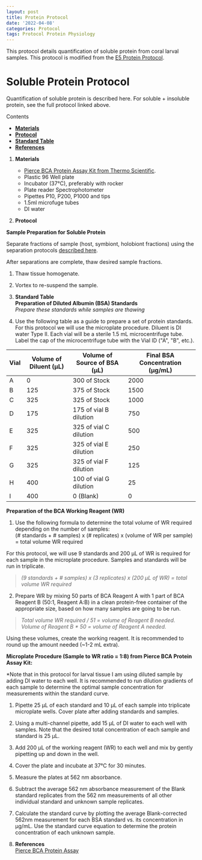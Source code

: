 ```yaml
---
layout: post
title: Protein Protocol
date: '2022-04-08'
categories: Protocol
tags: Protocol Protein Physiology
---
```


This protocol details quantification of soluble protein from coral larval samples. This protocol is modified from the [E5 Protein Protocol](https://github.com/urol-e5/protocols/blob/master/2020-01-01-Total-Protein-Protocol.md).  

# Soluble Protein Protocol

Quantification of soluble protein is described here. For soluble + insoluble protein, see the full protocol linked above.  

Contents  
- [**Materials**](#Materials)    
- [**Protocol**](#Protocol)  
- [**Standard Table**](#Table)  
- [**References**](#References)  
 
1. <a name="Materials"></a> **Materials**
    - 	[Pierce BCA Protein Assay Kit from Thermo Scientific](https://www.thermofisher.com/order/catalog/product/23225?SID=srch-srp-23225).  
    - 	Plastic 96 Well plate
    - 	Incubator (37°C), preferably with rocker  
    - 	Plate reader Spectrophotometer
    -  Pipettes P10, P200, P1000 and tips
    -  1.5ml microfuge tubes
    -  DI water

2. <a name="Protocol"></a> **Protocol** 

**Sample Preparation for Soluble Protein**  

Separate fractions of sample (host, symbiont, holobiont fractions) using the separation protocols [described here](https://ahuffmyer.github.io/ASH_Putnam_Lab_Notebook/Montipora-capitata-2021-larval-temperature-experiment-sample-processing/).  

After separations are complete, thaw desired sample fractions.  

1. Thaw tissue homogenate.  
2. Vortex to re-suspend the sample. 
3. <a name="Table"></a> **Standard Table**  
**Preparation of Diluted Albumin (BSA) Standards**    
*Prepare these standards while samples are thawing*  

4. Use the following table as a guide to prepare a set of protein standards. For this protocol we will use the microplate procedure. Diluent is DI water Type II. Each vial will be a sterile 1.5 mL microcentrifuge tube. Label the cap of the microcentrifuge tube with the Vial ID ("A", "B", etc.).  

| Vial | Volume of Diluent (μL) | Volume of Source of BSA (μL) | Final BSA Concentration (μg/mL) |
|------|------------------------|------------------------------|---------------------------------|
| A    | 0                      | 300 of Stock                 | 2000                            |
| B    | 125                    | 375 of Stock                 | 1500                            |
| C    | 325                    | 325 of Stock                 | 1000                            |
| D    | 175                    | 175 of vial B dilution       | 750                             |
| E    | 325                    | 325 of vial C dilution       | 500                             |
| F    | 325                    | 325 of vial E dilution       | 250                             |
| G    | 325                    | 325 of vial F dilution       | 125                             |
| H    | 400                    | 100 of vial G dilution       | 25                              |
| I    | 400                    | 0 (Blank)                    | 0                               |

**Preparation of the BCA Working Reagent (WR)**   

1. Use the following formula to determine the total volume of WR required depending on the number of samples:      
(# standards + # samples) x (# replicates) x (volume of WR per sample) = total volume WR required
  
For this protocol, we will use 9 standards and 200 μL of WR is required for each sample in the microplate procedure. Samples and standards will be run in triplicate.    

> *(9 standards + # samples) x (3 replicates) x (200 μL of WR) = total volume WR required*  

2. Prepare WR by mixing 50 parts of BCA Reagent A with 1 part of BCA Reagent B (50:1, Reagent A:B) in a clean protein-free container of the appropriate size, based on how many samples are going to be run.  

> *Total volume WR required / 51 = volume of Reagent B needed.*  
> *Volume of Reagent B * 50 = volume of Reagent A needed.*  

Using these volumes, create the working reagent. It is recommended to round up the amount needed (~1-2 mL extra).  

**Microplate Procedure (Sample to WR ratio = 1:8) from Pierce BCA Protein Assay Kit:**  

*Note that in this protocol for larval tissue I am using diluted sample by adding DI water to each well. It is recommended to run dilution gradients of each sample to determine the optimal sample concentration for measurements within the standard curve.  

1. Pipette 25 μL of each standard and 10 μL of each sample into triplicate microplate wells. Cover plate after adding standards and samples.  
2. Using a multi-channel pipette, add 15 μL of DI water to each well with samples. Note that the desired total concentration of each sample and standard is 25 μL.    
2. Add 200 μL of the working reagent (WR) to each well and mix by gently pipetting up and down in the well.  
3. Cover the plate and incubate at 37&deg;C for 30 minutes.  
4. Measure the plates at 562 nm absorbance.  
4. Subtract the average 562 nm absorbance measurement of the Blank standard replicates from the 562 nm measurements of all other individual standard and unknown sample replicates.  
5. Calculate the standard curve by plotting the average Blank-corrected 562nm measurement for each BSA standard vs. its concentration in μg/mL. Use the standard curve equation to determine the protein concentration of each unknown sample.  

4. <a name="References"></a> **References**  
[Pierce BCA Protein Assay](https://assets.thermofisher.com/TFS-Assets/LSG/manuals/MAN0011430_Pierce_BCA_Protein_Asy_UG.pdf)
